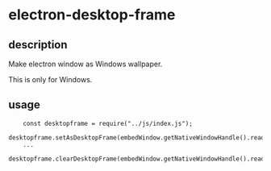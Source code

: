 # electron-desktop-frame


## description
Make electron window as Windows wallpaper.

This is only for Windows.

## usage

```
    const desktopframe = require("../js/index.js");
    desktopframe.setAsDesktopFrame(embedWindow.getNativeWindowHandle().readUInt32LE(0));
    ...
    desktopframe.clearDesktopFrame(embedWindow.getNativeWindowHandle().readUInt32LE(0));
```